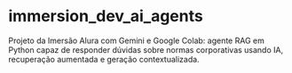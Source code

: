 # immersion_dev_ai_agents
Projeto da Imersão Alura com Gemini e Google Colab: agente RAG em Python capaz de responder dúvidas sobre normas corporativas usando IA, recuperação aumentada e geração contextualizada.
